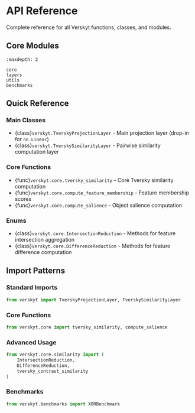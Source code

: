# API Reference

Complete reference for all Verskyt functions, classes, and modules.

## Core Modules

```{toctree}
:maxdepth: 2

core
layers
utils
benchmarks
```

## Quick Reference

### Main Classes

- {class}`verskyt.TverskyProjectionLayer` - Main projection layer (drop-in for `nn.Linear`)
- {class}`verskyt.TverskySimilarityLayer` - Pairwise similarity computation layer

### Core Functions

- {func}`verskyt.core.tversky_similarity` - Core Tversky similarity computation
- {func}`verskyt.core.compute_feature_membership` - Feature membership scores
- {func}`verskyt.core.compute_salience` - Object salience computation

### Enums

- {class}`verskyt.core.IntersectionReduction` - Methods for feature intersection aggregation
- {class}`verskyt.core.DifferenceReduction` - Methods for feature difference computation

## Import Patterns

### Standard Imports
```python
from verskyt import TverskyProjectionLayer, TverskySimilarityLayer
```

### Core Functions
```python
from verskyt.core import tversky_similarity, compute_salience
```

### Advanced Usage
```python
from verskyt.core.similarity import (
    IntersectionReduction,
    DifferenceReduction,
    tversky_contrast_similarity
)
```

### Benchmarks
```python
from verskyt.benchmarks import XORBenchmark
```
